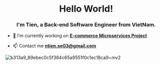 <h1 align="center">Hello World!</h1>
<h3 align="center">I'm Tien, a Back-end Software Engineer from VietNam.</h3>

- 🔭 I’m currently working on **[E-commerce Microservices Project](https://github.com/ntien03/E-Commerce-Microservices)**

- 📫 Contact me **ntien.se03@gmail.com**

![b313a9_89ebec0c5f384c65a9551f0c1ec18ca9~mv2](https://github.com/user-attachments/assets/9d841f79-f1d0-46b2-959e-0a550dea6ad8)
